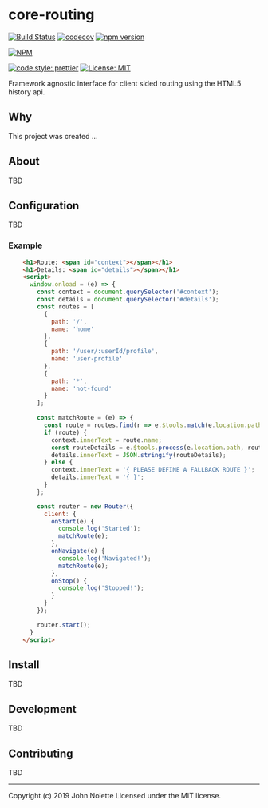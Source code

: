 # core-routing
[![Build Status](https://img.shields.io/endpoint.svg?url=https%3A%2F%2Factions-badge.atrox.dev%2Fneetjn%2Fcore-routing%2Fbadge&style=flat)](https://actions-badge.atrox.dev/neetjn/core-routing/goto)
[![codecov](https://codecov.io/gh/neetjn/core-routing/branch/master/graph/badge.svg)](https://codecov.io/gh/neetjn/core-routing)
[![npm version](https://badge.fury.io/js/core-routing.svg)](https://badge.fury.io/js/core-routing)

[![NPM](https://nodei.co/npm/core-routing.png)](https://nodei.co/npm/core-routing/)

[![code style: prettier](https://img.shields.io/badge/code_style-prettier-ff69b4.svg)](https://github.com/prettier/prettier)
[![License: MIT](https://img.shields.io/badge/License-MIT-blue.svg)](LICENSE)

Framework agnostic interface for client sided routing using the HTML5 history api.

## Why

This project was created ...

## About

TBD

## Configuration

TBD

### Example

```html
    <h1>Route: <span id="context"></span></h1>
    <h1>Details: <span id="details"></span></h1>    
    <script>
      window.onload = (e) => {
        const context = document.querySelector('#context');
        const details = document.querySelector('#details');
        const routes = [
          {
            path: '/',
            name: 'home'
          },
          {
            path: '/user/:userId/profile',
            name: 'user-profile'
          },
          {
            path: '*',
            name: 'not-found'
          }
        ];

        const matchRoute = (e) => {
          const route = routes.find(r => e.$tools.match(e.location.path, r.path));
          if (route) {
            context.innerText = route.name;
            const routeDetails = e.$tools.process(e.location.path, route.path);
            details.innerText = JSON.stringify(routeDetails);
          } else {
            context.innerText = '{ PLEASE DEFINE A FALLBACK ROUTE }';
            details.innerText = '{ }';
          }
        };

        const router = new Router({
          client: {
            onStart(e) {
              console.log('Started');
              matchRoute(e);
            },
            onNavigate(e) {
              console.log('Navigated!');
              matchRoute(e);
            },
            onStop() {
              console.log('Stopped!');
            }
          }
        });

        router.start();
      }
    </script>
```

## Install

TBD

## Development

TBD

## Contributing

TBD

---

Copyright (c) 2019 John Nolette Licensed under the MIT license.
